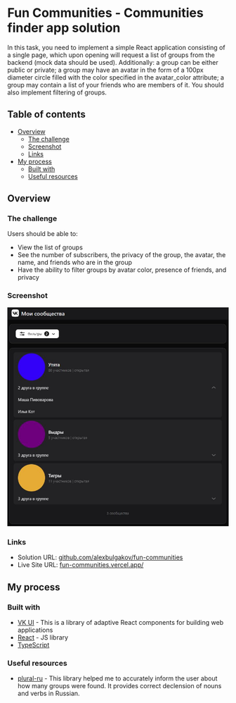 # Fun Communities - Communities finder app solution

In this task, you need to implement a simple React application consisting of a single page, which upon opening will request a list of groups from the backend (mock data should be used). Additionally: а group can be either public or private; а group may have an avatar in the form of a 100px diameter circle filled with the color specified in the avatar_color attribute; a group may contain a list of your friends who are members of it. You should also implement filtering of groups.

## Table of contents

- [Overview](#overview)
  - [The challenge](#the-challenge)
  - [Screenshot](#screenshot)
  - [Links](#links)
- [My process](#my-process)
  - [Built with](#built-with)
  - [Useful resources](#useful-resources)

## Overview

### The challenge

Users should be able to:

- View the list of groups
- See the number of subscribers, the privacy of the group, the avatar, the name, and friends who are in the group
- Have the ability to filter groups by avatar color, presence of friends, and privacy

### Screenshot

![](./screenshot.jpg)

### Links

- Solution URL: [github.com/alexbulgakov/fun-communities](https://github.com/alexbulgakov/fun-communities)
- Live Site URL: [fun-communities.vercel.app/](https://fun-communities.vercel.app/)

## My process

### Built with

- [VK UI](https://vkcom.github.io/VKUI/#/About) - This is a library of adaptive React components for building web applications
- [React](https://reactjs.org/) - JS library
- [TypeScript](https://www.typescriptlang.org/)

### Useful resources

- [plural-ru](https://www.npmjs.com/package/plural-ru) - This library helped me to accurately inform the user about how many groups were found. It provides correct declension of nouns and verbs in Russian.
